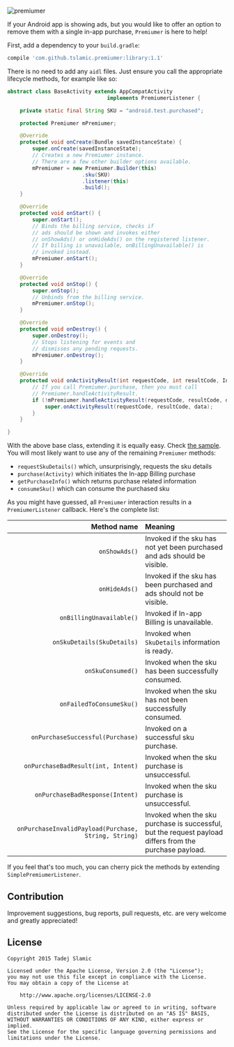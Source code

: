 ![premiumer](http://i.imgur.com/lg5cEE3.png)

If your Android app is showing ads, but you would like to offer an option to remove them with a single in-app purchase, `Premiumer` is here to help!

First, add a dependency to your `build.gradle`:

```gradle
compile 'com.github.tslamic.premiumer:library:1.1'
```

There is no need to add any `aidl` files. Just ensure you call the appropriate lifecycle methods, for example like so:

```java
abstract class BaseActivity extends AppCompatActivity 
								implements PremiumerListener {

    private static final String SKU = "android.test.purchased";

    protected Premiumer mPremiumer;

    @Override
    protected void onCreate(Bundle savedInstanceState) {
        super.onCreate(savedInstanceState);
        // Creates a new Premiumer instance.
        // There are a few other builder options available.
        mPremiumer = new Premiumer.Builder(this)
				        .sku(SKU)
				        .listener(this)
				        .build();
    }

    @Override
    protected void onStart() {
        super.onStart();
        // Binds the billing service, checks if 
        // ads should be shown and invokes either 
        // onShowAds() or onHideAds() on the registered listener.
        // If billing is unavailable, onBillingUnavailable() is 
        // invoked instead.
        mPremiumer.onStart();
    }

    @Override
    protected void onStop() {
        super.onStop();
        // Unbinds from the billing service.
        mPremiumer.onStop();
    }

    @Override
    protected void onDestroy() {
        super.onDestroy();
        // Stops listening for events and 
        // dismisses any pending requests.
        mPremiumer.onDestroy();
    }

    @Override
    protected void onActivityResult(int requestCode, int resultCode, Intent data) {
        // If you call Premiumer.purchase, then you must call
        // Premiumer.handleActivityResult.
        if (!mPremiumer.handleActivityResult(requestCode, resultCode, data)) {
            super.onActivityResult(requestCode, resultCode, data);
        }
    }

}
```

With the above base class, extending it is equally easy. Check [the sample](https://github.com/tslamic/premiumer/blob/master/app/src/main/java/io/github/tslamic/premiumer/MainActivity.java). You will most likely want to use any of the remaining `Premiumer` methods:

- `requestSkuDetails()` which, unsurprisingly, requests the sku details
- `purchase(Activity)` which initiates the In-app Billing purchase
- `getPurchaseInfo()` which returns purchase related information
- `consumeSku()` which can consume the purchased sku

As you might have guessed, all `Premiumer` interaction results in a `PremiumerListener` callback. Here's the complete list:

| Method name   | Meaning      |
| ------------: |:-------------|
| `onShowAds()` | Invoked if the sku has not yet been purchased and ads should be visible. |
| `onHideAds()` | Invoked if the sku has been purchased and ads should not be visible. |
| `onBillingUnavailable()` | Invoked if In-app Billing is unavailable. |
| `onSkuDetails(SkuDetails)` | Invoked when `SkuDetails` information is ready. |
| `onSkuConsumed()` | Invoked when the sku has been successfully consumed. |
| `onFailedToConsumeSku()` | Invoked when the sku has not been successfully consumed. |
| `onPurchaseSuccessful(Purchase)` | Invoked on a successful sku purchase. |
| `onPurchaseBadResult(int, Intent)` | Invoked when the sku purchase is unsuccessful. |
| `onPurchaseBadResponse(Intent)` | Invoked when the sku purchase is unsuccessful. |
| `onPurchaseInvalidPayload(Purchase, String, String)`| Invoked when the sku purchase is successful, but the request payload differs from the purchase payload. |

If you feel that's too much, you can cherry pick the methods by extending `SimplePremiumerListener`.

Contribution
---

Improvement suggestions, bug reports, pull requests, etc. are very welcome and greatly appreciated!

License
---

	Copyright 2015 Tadej Slamic
	
	Licensed under the Apache License, Version 2.0 (the "License");
	you may not use this file except in compliance with the License.
	You may obtain a copy of the License at
	
	    http://www.apache.org/licenses/LICENSE-2.0
	
	Unless required by applicable law or agreed to in writing, software
	distributed under the License is distributed on an "AS IS" BASIS,
	WITHOUT WARRANTIES OR CONDITIONS OF ANY KIND, either express or implied.
	See the License for the specific language governing permissions and
	limitations under the License.
